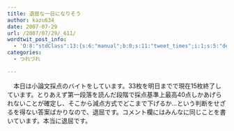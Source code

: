 ```yaml
---
title: 退屈な一日になりそう
author: kazu634
date: 2007-07-29
url: /2007/07/29/_611/
wordtwit_post_info:
  - 'O:8:"stdClass":13:{s:6:"manual";b:0;s:11:"tweet_times";i:1;s:5:"delay";i:0;s:7:"enabled";i:1;s:10:"separation";s:2:"60";s:7:"version";s:3:"3.7";s:14:"tweet_template";b:0;s:6:"status";i:2;s:6:"result";a:0:{}s:13:"tweet_counter";i:2;s:13:"tweet_log_ids";a:1:{i:0;i:3109;}s:9:"hash_tags";a:0:{}s:8:"accounts";a:1:{i:0;s:7:"kazu634";}}'
categories:
  - つれづれ

---
```

<div class="section">
<p>
    　本日は小論文採点のバイトをしています。33枚を明日までで現在15枚終了しています。とりあえず第一段落を読んだ段階で採点基準上最高40点しかあげられないことが確定し、そこから減点方式でどこまで下げるか…という判断をせざるを得ない答案ばかりなので、退屈です。コメント欄にはみんなに同じことを書いています。本当に退屈です。
</p>
</div>